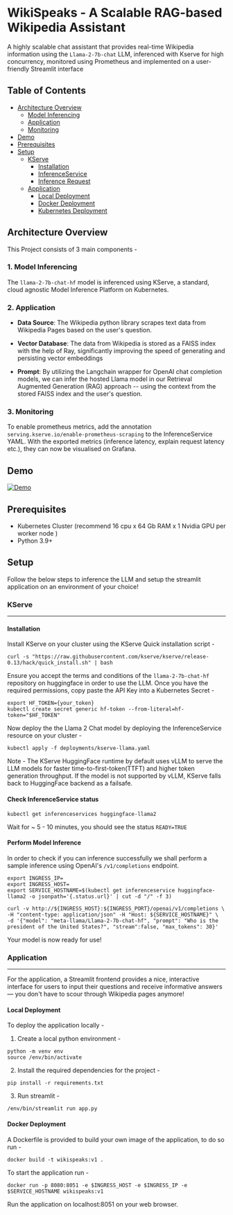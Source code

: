 # WikiSpeaks - A Scalable RAG-based Wikipedia Assistant

A highly scalable chat assistant that provides real-time Wikipedia information using the `Llama-2-7b-chat` LLM, inferenced
with Kserve for high concurrency, monitored using Prometheus and implemented on a user-friendly Streamlit interface

## Table of Contents

+ [Architecture Overview](#arch)
    + [Model Inferencing](#1-model-inferencing)
    + [Application](#2-application)
    + [Monitoring](#3-monitoring)
+ [Demo](#demo)
+ [Prerequisites](#prerequisites)
+ [Setup](#setup)
    + [KServe](#kserve)
        + [Installation](#installation)
        + [InferenceService](#check-inferenceservice-status)
        + [Inference Request](#perform-model-inference)
    + [Application](#application)
        + [Local Deployment](#local-deployment)
        + [Docker Deployment](#docker-deployment)
        + [Kubernetes Deployment]()


## Architecture Overview

This Project consists of 3 main components - 

### 1. Model Inferencing

The `llama-2-7b-chat-hf` model is inferenced using KServe, a standard, cloud agnostic Model Inference Platform on Kubernetes.

### 2. Application

- **Data Source**: The Wikipedia python library scrapes text data from Wikipedia Pages based on the user's question.

- **Vector Database**: The data from Wikipedia is stored as a FAISS index with the help of Ray, significantly improving the speed of generating and persisting vector embeddings 

- **Prompt**: By utilizing the Langchain wrapper for OpenAI chat completion models, we can infer the hosted Llama model in our Retrieval Augmented Generation (RAG) approach -- using the context from the stored FAISS index and the user's question.

### 3. Monitoring
To enable prometheus metrics, add the annotation `serving.kserve.io/enable-prometheus-scraping` to the InferenceService YAML. With the exported metrics (inference latency, explain request latency etc.), they can now be visualised on Grafana.

## Demo

[![Demo]()](/media/app-demo.mov)

## Prerequisites

- Kubernetes Cluster (recommend 16 cpu x 64 Gb RAM x 1 Nvidia GPU per worker node )
- Python 3.9+

## Setup

Follow the below steps to inference the LLM and setup the streamlit application on an environment of your choice!

### KServe
-------------
#### **Installation**

Install KServe on your cluster using the KServe Quick installation script - 

```
curl -s "https://raw.githubusercontent.com/kserve/kserve/release-0.13/hack/quick_install.sh" | bash
```

Ensure you accept the terms and conditions of the `llama-2-7b-chat-hf` repository on huggingface in order to use the LLM. Once you have the required permissions, copy paste the API Key into a Kubernetes Secret - 

```
export HF_TOKEN={your_token}
kubectl create secret generic hf-token --from-literal=hf-token="$HF_TOKEN"
```

Now deploy the the Llama 2 Chat model by deploying the InferenceService resource on your cluster -

```
kubectl apply -f deployments/kserve-llama.yaml
```

Note - The KServe HuggingFace runtime by default uses vLLM to serve the LLM models for faster time-to-first-token(TTFT) and higher token generation throughput. If the model is not supported by vLLM, KServe falls back to HuggingFace backend as a failsafe.


#### **Check InferenceService status**

```
kubectl get inferenceservices huggingface-llama2
```

Wait for ~ 5 - 10 minutes, you should see the status `READY=TRUE`


#### **Perform Model Inference**

In order to check if you can inference successfully we shall perform a sample inference using OpenAI's `/v1/completions` endpoint.

```
export INGRESS_IP=
export INGRESS_HOST=
export SERVICE_HOSTNAME=$(kubectl get inferenceservice huggingface-llama2 -o jsonpath='{.status.url}' | cut -d "/" -f 3)
```

```
curl -v http://${INGRESS_HOST}:${INGRESS_PORT}/openai/v1/completions \
-H "content-type: application/json" -H "Host: ${SERVICE_HOSTNAME}" \
-d '{"model": "meta-llama/Llama-2-7b-chat-hf", "prompt": "Who is the president of the United States?", "stream":false, "max_tokens": 30}'
```

Your model is now ready for use!

### Application
----------
For the application, a Streamlit frontend provides a nice, interactive interface for users to input their questions and receive informative answers — you don't have to scour through Wikipedia pages anymore!


#### **Local Deployment**

To deploy the application locally - 

1. Create a local python environment - 

```
python -m venv env
source /env/bin/activate
```

2. Install the required dependencies for the project - 

```
pip install -r requirements.txt
```

3. Run streamlit - 

```
/env/bin/streamlit run app.py
```


#### **Docker Deployment**

A Dockerfile is provided to build your own image of the application, to do so run -

```
docker build -t wikispeaks:v1 .
```

To start the application run - 

```
docker run -p 8080:8051 -e $INGRESS_HOST -e $INGRESS_IP -e $SERVICE_HOSTNAME wikispeaks:v1
```

Run the application on localhost:8051 on your web browser.